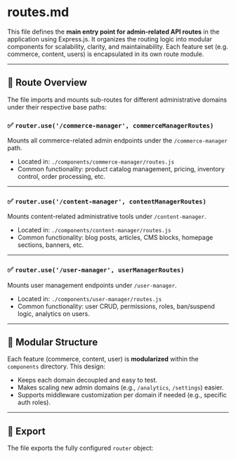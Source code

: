 # routes.md

This file defines the **main entry point for admin-related API routes** in the application using Express.js. It organizes the routing logic into modular components for scalability, clarity, and maintainability. Each feature set (e.g. commerce, content, users) is encapsulated in its own route module.

---

## 🧩 Route Overview

The file imports and mounts sub-routes for different administrative domains under their respective base paths:

### ✅ `router.use('/commerce-manager', commerceManagerRoutes)`
Mounts all commerce-related admin endpoints under the `/commerce-manager` path.

- Located in: `./components/commerce-manager/routes.js`
- Common functionality: product catalog management, pricing, inventory control, order processing, etc.

---

### ✅ `router.use('/content-manager', contentManagerRoutes)`
Mounts content-related administrative tools under `/content-manager`.

- Located in: `./components/content-manager/routes.js`
- Common functionality: blog posts, articles, CMS blocks, homepage sections, banners, etc.

---

### ✅ `router.use('/user-manager', userManagerRoutes)`
Mounts user management endpoints under `/user-manager`.

- Located in: `./components/user-manager/routes.js`
- Common functionality: user CRUD, permissions, roles, ban/suspend logic, analytics on users.

---

## 🔄 Modular Structure

Each feature (commerce, content, user) is **modularized** within the `components` directory. This design:
- Keeps each domain decoupled and easy to test.
- Makes scaling new admin domains (e.g., `/analytics`, `/settings`) easier.
- Supports middleware customization per domain if needed (e.g., specific auth roles).

---

## 🚀 Export

The file exports the fully configured `router` object:

```js